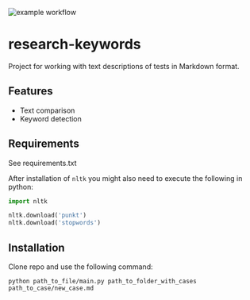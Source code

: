 ![example workflow](https://github.com/fedorbondar/research-keywords/actions/workflows/run-tests.yml/badge.svg)

# research-keywords

Project for working with text descriptions of tests in Markdown format.

## Features

* Text comparison
* Keyword detection 

## Requirements

See requirements.txt

After installation of `nltk` you might also need to execute the 
following in python:
```python
import nltk

nltk.download('punkt')
nltk.download('stopwords')
```

## Installation 

Clone repo and use the following command:

```shell
python path_to_file/main.py path_to_folder_with_cases path_to_case/new_case.md
```
